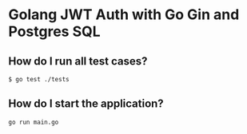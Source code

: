 # Golang JWT Auth with Go Gin and Postgres SQL

## How do I run all test cases?
`$ go test ./tests`

## How do I start the application?
`go run main.go`